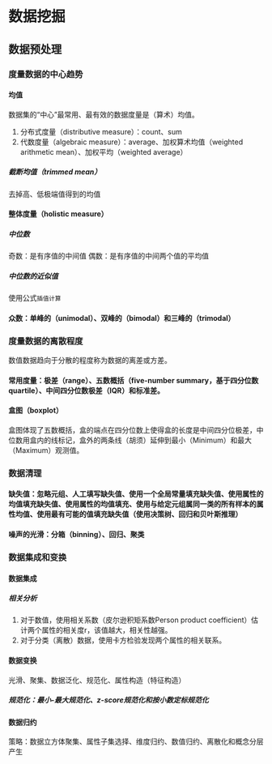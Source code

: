 # 数据挖掘

## 数据预处理

### 度量数据的中心趋势

#### 均值

数据集的“中心”最常用、最有效的数据度量是（算术）均值。

1. 分布式度量（distributive measure）：count、sum
2. 代数度量（algebraic measure）：average、加权算术均值（weighted arithmetic mean）、加权平均（weighted average）

##### 截断均值（trimmed mean）

去掉高、低极端值得到的均值

#### 整体度量（holistic measure）

##### 中位数

奇数：是有序值的中间值
偶数：是有序值的中间两个值的平均值

##### 中位数的近似值

使用公式`插值计算`

#### 众数：单峰的（unimodal）、双峰的（bimodal）和三峰的（trimodal）

### 度量数据的离散程度

数值数据趋向于分散的程度称为数据的离差或方差。

#### 常用度量：极差（range）、五数概括（five-number summary，基于四分位数quartile）、中间四分位数极差（IQR）和标准差。

#### 盒图（boxplot）

盒图体现了五数概括，盒的端点在四分位数上使得盒的长度是中间四分位极差，中位数用盒内的线标记，盒外的两条线（胡须）延伸到最小（Minimum）和最大（Maximum）观测值。

### 数据清理

#### 缺失值：忽略元组、人工填写缺失值、使用一个全局常量填充缺失值、使用属性的均值填充缺失值、使用属性的均值填充、使用与给定元组属同一类的所有样本的属性均值、使用最有可能的值填充缺失值（使用决策树、回归和贝叶斯推理）

#### 噪声的光滑：分箱（binning）、回归、聚类

### 数据集成和变换

#### 数据集成

##### 相关分析

1. 对于数值，使用相关系数（皮尔逊积矩系数Person product coefficient）估计两个属性的相关度r，该值越大，相关性越强。
2. 对于分类（离散）数据，使用卡方检验发现两个属性的相关联系。

#### 数据变换

光滑、聚集、数据泛化、规范化、属性构造（特征构造）

##### 规范化：最小-最大规范化、z-score规范化和按小数定标规范化

#### 数据归约

策略：数据立方体聚集、属性子集选择、维度归约、数值归约、离散化和概念分层产生